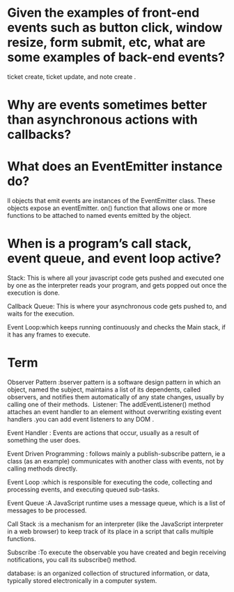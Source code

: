 # Given the examples of front-end events such as button click, window resize, form submit, etc, what are some examples of back-end events?
ticket create, ticket update, and note create .

# Why are events sometimes better than asynchronous actions with callbacks?


# What does an EventEmitter instance do?
ll objects that emit events are instances of the EventEmitter class. These objects expose an eventEmitter. on() function that allows one or more functions to be attached to named events emitted by the object.


# When is a program’s call stack, event queue, and event loop active?
Stack: This is where all your javascript code gets pushed and executed one by one as the interpreter reads your program, and gets popped out once the execution is done.

Callback Queue: This is where your asynchronous code gets pushed to, and waits for the execution.

Event Loop:which keeps running continuously and checks the Main stack, if it has any frames to execute.


# Term
Observer Pattern :bserver pattern is a software design pattern in which an object, named the subject, maintains a list of its dependents, called observers, and notifies them automatically of any state changes, usually by calling one of their methods.
‏
Listener: The addEventListener() method attaches an event handler to an element without overwriting existing event handlers .you can add event listeners to any DOM .

Event Handler : Events are actions that occur, usually as a result of something the user does. 

Event Driven Programming : follows mainly a publish-subscribe pattern, ie a class (as an example) communicates with another class with events, not by calling methods directly.

Event Loop :which is responsible for executing the code, collecting and processing events, and executing queued sub-tasks.

Event Queue :A JavaScript runtime uses a message queue, which is a list of messages to be processed.

Call Stack :is a mechanism for an interpreter (like the JavaScript interpreter in a web browser) to keep track of its place in a script that calls multiple functions.

Subscribe :To execute the observable you have created and begin receiving notifications, you call its subscribe() method.

database: is an organized collection of structured information, or data, typically stored electronically in a computer system.
